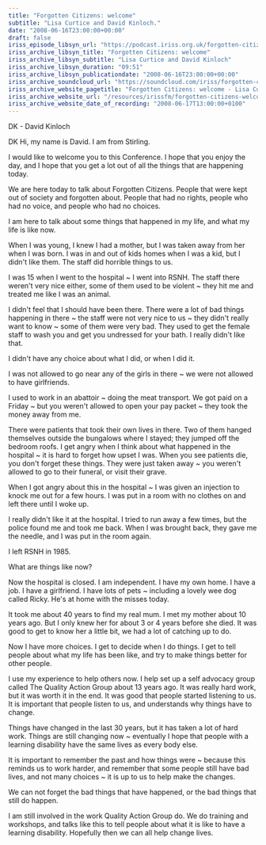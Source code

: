 ```yaml
---
title: "Forgotten Citizens: welcome"
subtitle: "Lisa Curtice and David Kinloch."
date: "2008-06-16T23:00:00+00:00"
draft: false
iriss_episode_libsyn_url: "https://podcast.iriss.org.uk/forgotten-citizens-welcome-0"
iriss_archive_libsyn_title: "Forgotten Citizens: welcome"
iriss_archive_libsyn_subtitle: "Lisa Curtice and David Kinloch"
iriss_archive_libsyn_duration: "09:51"
iriss_archive_libsyn_publicationdate: "2008-06-16T23:00:00+00:00"
iriss_archive_soundcloud_url: "https://soundcloud.com/iriss/forgotten-citizens-welcome-lisa-curtice-david-kinloch"
iriss_archive_website_pagetitle: "Forgotten Citizens: welcome - Lisa Curtice, David Kinloch"
iriss_archive_website_url: "/resources/irissfm/forgotten-citizens-welcome-lisa-curtice-david-kinloch"
iriss_archive_website_date_of_recording: "2008-06-17T13:00:00+0100"
---
```

DK - David Kinloch

DK Hi, my name is David. I am from Stirling.

I would like to welcome you to this Conference. I hope that you enjoy the day, and I hope that you get a lot out of all the things that are happening today.

We are here today to talk about Forgotten Citizens. People that were kept out of society and forgotten about. People that had no rights, people who had no voice, and people who had no choices.

I am here to talk about some things that happened in my life, and what my life is like now.

When I was young, I knew I had a mother, but I was taken away from her when I was born. I was in and out of kids homes when I was a kid, but I didn't like them. The staff did horrible things to us.

I was 15 when I went to the hospital ~ I went into RSNH. The staff there weren't very nice either, some of them used to be violent ~ they hit me and treated me like I was an animal.

I didn't feel that I should have been there. There were a lot of bad things happening in there ~ the staff were not very nice to us ~ they didn't really want to know ~ some of them were very bad. They used to get the female staff to wash you and get you undressed for your bath. I really didn't like that.

I didn't have any choice about what I did, or when I did it.

I was not allowed to go near any of the girls in there ~ we were not allowed to have girlfriends.

I used to work in an abattoir ~ doing the meat transport. We got paid on a Friday ~ but you weren't allowed to open your pay packet ~ they took the money away from me.

There were patients that took their own lives in there. Two of them hanged themselves outside the bungalows where I stayed; they jumped off the bedroom roofs. I get angry when I think about what happened in the hospital ~ it is hard to forget how upset I was. When you see patients die, you don't forget these things. They were just taken away ~ you weren't allowed to go to their funeral, or visit their grave.

When I got angry about this in the hospital ~ I was given an injection to knock me out for a few hours. I was put in a room with no clothes on and left there until I woke up.

I really didn't like it at the hospital. I tried to run away a few times, but the police found me and took me back. When I was brought back, they gave me the needle, and I was put in the room again.

I left RSNH in 1985.

What are things like now?

Now the hospital is closed. I am independent. I have my own home. I have a job. I have a girlfriend. I have lots of pets ~ including a lovely wee dog called Ricky. He's at home with the misses today.

It took me about 40 years to find my real mum. I met my mother about 10 years ago. But I only knew her for about 3 or 4 years before she died. It was good to get to know her a little bit, we had a lot of catching up to do.

Now I have more choices. I get to decide when I do things. I get to tell people about what my life has been like, and try to make things better for other people.

I use my experience to help others now. I help set up a self advocacy group called The Quality Action Group about 13 years ago. It was really hard work, but it was worth it in the end. It was good that people started listening to us. It is important that people listen to us, and understands why things have to change.

Things have changed in the last 30 years, but it has taken a lot of hard work. Things are still changing now ~ eventually I hope that people with a learning disability have the same lives as every body else.

It is important to remember the past and how things were ~ because this reminds us to work harder, and remember that some people still have bad lives, and not many choices ~ it is up to us to help make the changes.

We can not forget the bad things that have happened, or the bad things that still do happen.

I am still involved in the work Quality Action Group do. We do training and workshops, and talks like this to tell people about what it is like to have a learning disability. Hopefully then we can all help change lives.